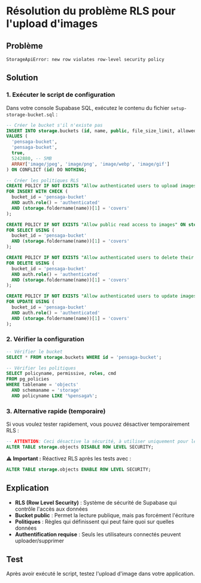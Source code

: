 # Résolution du problème RLS pour l'upload d'images

## Problème
```
StorageApiError: new row violates row-level security policy
```

## Solution

### 1. Exécuter le script de configuration
Dans votre console Supabase SQL, exécutez le contenu du fichier `setup-storage-bucket.sql` :

```sql
-- Créer le bucket s'il n'existe pas
INSERT INTO storage.buckets (id, name, public, file_size_limit, allowed_mime_types)
VALUES (
  'pensaga-bucket', 
  'pensaga-bucket', 
  true, 
  5242880, -- 5MB
  ARRAY['image/jpeg', 'image/png', 'image/webp', 'image/gif']
) ON CONFLICT (id) DO NOTHING;

-- Créer les politiques RLS
CREATE POLICY IF NOT EXISTS "Allow authenticated users to upload images" ON storage.objects
FOR INSERT WITH CHECK (
  bucket_id = 'pensaga-bucket' 
  AND auth.role() = 'authenticated'
  AND (storage.foldername(name))[1] = 'covers'
);

CREATE POLICY IF NOT EXISTS "Allow public read access to images" ON storage.objects
FOR SELECT USING (
  bucket_id = 'pensaga-bucket'
  AND (storage.foldername(name))[1] = 'covers'
);

CREATE POLICY IF NOT EXISTS "Allow authenticated users to delete their images" ON storage.objects
FOR DELETE USING (
  bucket_id = 'pensaga-bucket' 
  AND auth.role() = 'authenticated'
  AND (storage.foldername(name))[1] = 'covers'
);

CREATE POLICY IF NOT EXISTS "Allow authenticated users to update images" ON storage.objects
FOR UPDATE USING (
  bucket_id = 'pensaga-bucket' 
  AND auth.role() = 'authenticated'
  AND (storage.foldername(name))[1] = 'covers'
);
```

### 2. Vérifier la configuration
```sql
-- Vérifier le bucket
SELECT * FROM storage.buckets WHERE id = 'pensaga-bucket';

-- Vérifier les politiques
SELECT policyname, permissive, roles, cmd 
FROM pg_policies 
WHERE tablename = 'objects' 
  AND schemaname = 'storage'
  AND policyname LIKE '%pensaga%';
```

### 3. Alternative rapide (temporaire)
Si vous voulez tester rapidement, vous pouvez désactiver temporairement RLS :

```sql
-- ATTENTION: Ceci désactive la sécurité, à utiliser uniquement pour les tests
ALTER TABLE storage.objects DISABLE ROW LEVEL SECURITY;
```

**⚠️ Important :** Réactivez RLS après les tests avec :
```sql
ALTER TABLE storage.objects ENABLE ROW LEVEL SECURITY;
```

## Explication
- **RLS (Row Level Security)** : Système de sécurité de Supabase qui contrôle l'accès aux données
- **Bucket public** : Permet la lecture publique, mais pas forcément l'écriture
- **Politiques** : Règles qui définissent qui peut faire quoi sur quelles données
- **Authentification requise** : Seuls les utilisateurs connectés peuvent uploader/supprimer

## Test
Après avoir exécuté le script, testez l'upload d'image dans votre application.
